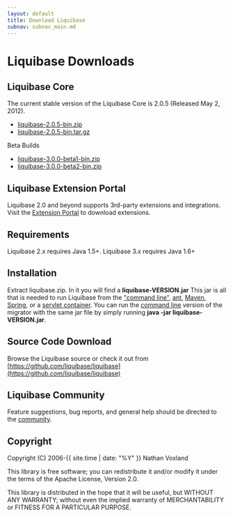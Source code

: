 ```yaml
---
layout: default
title: Download Liquibase
subnav: subnav_main.md
---
```


# Liquibase Downloads

## Liquibase Core ##

The current stable version of the Liquibase Core is 2.0.5 (Released May 2, 2012).
* [liquibase-2.0.5-bin.zip](http://sourceforge.net/projects/liquibase/files/Liquibase%20Core/liquibase-2.0.5-bin.zip/download)
* [liquibase-2.0.5-bin.tar.gz](http://sourceforge.net/projects/liquibase/files/Liquibase%20Core/liquibase-2.0.5-bin.tar.gz/download)

Beta Builds

* [liquibase-3.0.0-beta1-bin.zip](http://sourceforge.net/projects/liquibase/files/Liquibase%20Core/liquibase-3.0.0-beta1-bin.zip/download)
* [liquibase-3.0.0-beta2-bin.zip](http://sourceforge.net/projects/liquibase/files/Liquibase%20Core/liquibase-3.0.0-beta2-bin.zip/download)

## Liquibase Extension Portal ##

Liquibase 2.0 and beyond supports 3rd-party extensions and integrations.  Visit the [Extension Portal](http://www.liquibase.org/extensions) to download extensions.

## Requirements ##

Liquibase 2.x requires Java 1.5+. Liquibase 3.x requires Java 1.6+

## Installation ##

Extract liquibase.zip. In it you will find a **liquibase-VERSION.jar** This jar is all that is needed to run Liquibase from the ["command line"](../documentation/command_line.html), [ant](../documentation/ant/index.html), [Maven](../documentation/maven/index.html), [Spring](../documentation/spring.html), or a [servlet container](../documentation/servlet_listener.html). You can run the [command line](../documentation/command_line.html) version of the migrator with the same jar file by simply running **java -jar liquibase-VERSION.jar**.

## Source Code Download ##

Browse the Liquibase source or check it out from [https://github.com/liquibase/liquibase](https://github.com/liquibase/liquibase)

## Liquibase Community ##

Feature suggestions, bug reports, and general help should be directed to the [community](../community/index.html).

## Copyright ##
Copyright (C) 2006-{{ site.time | date: "%Y" }}  Nathan Voxland

This library is free software; you can redistribute it and/or modify it under the terms of the Apache License, Version 2.0.

This library is distributed in the hope that it will be useful, but WITHOUT ANY WARRANTY; without even the implied warranty of MERCHANTABILITY or FITNESS FOR A PARTICULAR PURPOSE.